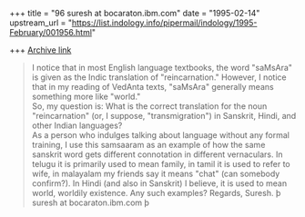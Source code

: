 +++
title = "96 suresh at bocaraton.ibm.com"
date = "1995-02-14"
upstream_url = "https://list.indology.info/pipermail/indology/1995-February/001956.html"

+++
[Archive link](https://list.indology.info/pipermail/indology/1995-February/001956.html)

> I notice that in most English language textbooks, the word "saMsAra" is 
> given as the Indic translation of "reincarnation."  However, I notice 
> that in my reading of VedAnta texts, "saMsAra" generally means something 
> more like "world."  
> So, my question is: What is the correct translation for the noun 
> "reincarnation" (or, I suppose, "transmigration") in Sanskrit, Hindi, 
> and other Indian languages?  
As a person who indulges talking about language without any formal training,
I use this samsaaram as an example of how the same sanskrit word gets different 
connotation in different vernaculars. In telugu it is primarily used to
mean family, in tamil it is used to refer to wife, in malayalam my friends
say it means "chat" (can somebody confirm?). In Hindi (and also in Sanskrit) 
I believe, it is used to mean world, worldily existence.  Any such examples?
                                Regards, Suresh.  þ suresh at bocaraton.ibm.com þ





